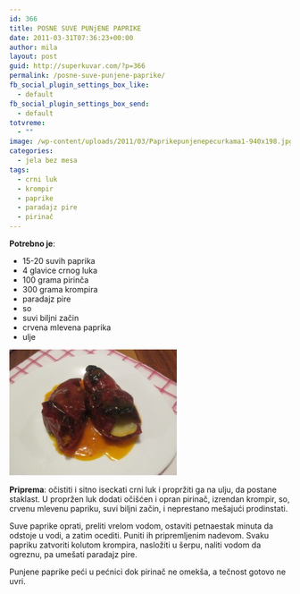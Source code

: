 ```yaml
---
id: 366
title: POSNE SUVE PUNjENE PAPRIKE
date: 2011-03-31T07:36:23+00:00
author: mila
layout: post
guid: http://superkuvar.com/?p=366
permalink: /posne-suve-punjene-paprike/
fb_social_plugin_settings_box_like:
  - default
fb_social_plugin_settings_box_send:
  - default
totvreme:
  - ""
image: /wp-content/uploads/2011/03/Paprikepunjenepecurkama1-940x198.jpg
categories:
  - jela bez mesa
tags:
  - crni luk
  - krompir
  - paprike
  - paradajz pire
  - pirinač
---
```

**Potrebno je**:

  * 15-20 suvih paprika
  * 4 glavice crnog luka
  * 100 grama pirinča
  * 300 grama krompira
  * paradajz pire
  * so
  * suvi biljni začin
  * crvena mlevena paprika
  * ulje

<img class="alignnone size-medium wp-image-5809" src="/wp-content/uploads/2011/03/Paprikepunjenepecurkama1-300x225.jpg" alt="Paprikepunjenepecurkama1" width="300" height="225" /> 

**Priprema**: očistiti i sitno iseckati crni luk i propržiti ga na ulju, da postane staklast. U propržen luk dodati očišćen i opran pirinač, izrendan krompir, so, crvenu mlevenu papriku, suvi biljni začin, i neprestano mešajući prodinstati.

Suve paprike oprati, preliti vrelom vodom, ostaviti petnaestak minuta da odstoje u vodi, a zatim ocediti. Puniti ih pripremljenim nadevom. Svaku papriku zatvoriti kolutom krompira, nasložiti u šerpu, naliti vodom da ogreznu, pa umešati paradajz pire.

Punjene paprike peći u pećnici dok pirinač ne omekša, a tečnost gotovo ne uvri.